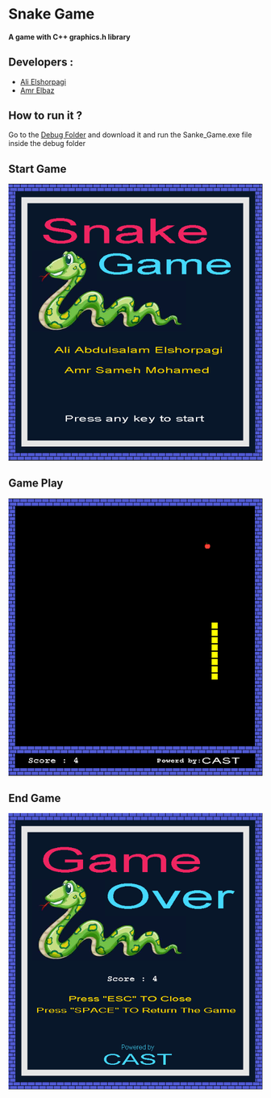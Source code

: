 # Snake Game
#### A game with C++ graphics.h library  

## Developers :
* [Ali Elshorpagi](https://github.com/Ali-Elshorpagi)
* [Amr Elbaz](https://github.com/AmrAlbaz-34)

## How to run it ?
Go to the [Debug Folder](https://github.com/Ali-Elshorpagi/Snake_Game/tree/main/Snake_Game/bin) and download it and run the Sanke_Game.exe file 
inside the debug folder

## Start Game
![Start Game](./img/Start.png)

## Game Play
![Game Play](./img/Game_Play.png)

## End Game
![End Game](./img/End.png)

